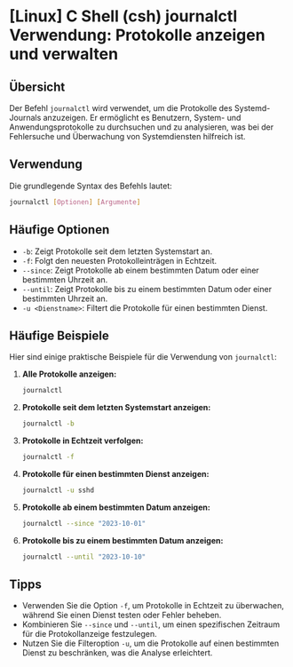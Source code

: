# [Linux] C Shell (csh) journalctl Verwendung: Protokolle anzeigen und verwalten

## Übersicht
Der Befehl `journalctl` wird verwendet, um die Protokolle des Systemd-Journals anzuzeigen. Er ermöglicht es Benutzern, System- und Anwendungsprotokolle zu durchsuchen und zu analysieren, was bei der Fehlersuche und Überwachung von Systemdiensten hilfreich ist.

## Verwendung
Die grundlegende Syntax des Befehls lautet:

```bash
journalctl [Optionen] [Argumente]
```

## Häufige Optionen
- `-b`: Zeigt Protokolle seit dem letzten Systemstart an.
- `-f`: Folgt den neuesten Protokolleinträgen in Echtzeit.
- `--since`: Zeigt Protokolle ab einem bestimmten Datum oder einer bestimmten Uhrzeit an.
- `--until`: Zeigt Protokolle bis zu einem bestimmten Datum oder einer bestimmten Uhrzeit an.
- `-u <Dienstname>`: Filtert die Protokolle für einen bestimmten Dienst.

## Häufige Beispiele
Hier sind einige praktische Beispiele für die Verwendung von `journalctl`:

1. **Alle Protokolle anzeigen:**
   ```bash
   journalctl
   ```

2. **Protokolle seit dem letzten Systemstart anzeigen:**
   ```bash
   journalctl -b
   ```

3. **Protokolle in Echtzeit verfolgen:**
   ```bash
   journalctl -f
   ```

4. **Protokolle für einen bestimmten Dienst anzeigen:**
   ```bash
   journalctl -u sshd
   ```

5. **Protokolle ab einem bestimmten Datum anzeigen:**
   ```bash
   journalctl --since "2023-10-01"
   ```

6. **Protokolle bis zu einem bestimmten Datum anzeigen:**
   ```bash
   journalctl --until "2023-10-10"
   ```

## Tipps
- Verwenden Sie die Option `-f`, um Protokolle in Echtzeit zu überwachen, während Sie einen Dienst testen oder Fehler beheben.
- Kombinieren Sie `--since` und `--until`, um einen spezifischen Zeitraum für die Protokollanzeige festzulegen.
- Nutzen Sie die Filteroption `-u`, um die Protokolle auf einen bestimmten Dienst zu beschränken, was die Analyse erleichtert.